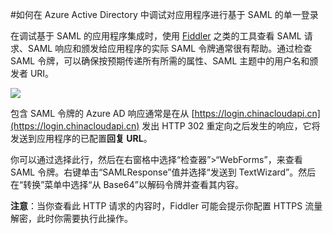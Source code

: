 <properties 
    pageTitle="如何在 Azure Active Directory 中调试对应用程序进行基于 SAML 的单一登录 | Azure" 
    description="了解如何在 Azure Active Directory 中调试对应用程序进行基于 SAML 的单一登录" 
    services="active-directory" 
    authors="asmalser-msft"  
    documentationCenter="na" manager="stevenpo"/>
<tags 
    ms.service="active-directory" 
    ms.date="11/18/2015" 
    wacn.date="01/29/2016" />

#如何在 Azure Active Directory 中调试对应用程序进行基于 SAML 的单一登录

在调试基于 SAML 的应用程序集成时，使用 [Fiddler](http://www.telerik.com/fiddler) 之类的工具查看 SAML 请求、SAML 响应和颁发给应用程序的实际 SAML 令牌通常很有帮助。通过检查 SAML 令牌，可以确保按预期传递所有所需的属性、SAML 主题中的用户名和颁发者 URI。

![][1]

包含 SAML 令牌的 Azure AD 响应通常是在从 [https://login.chinacloudapi.cn](https://login.chinacloudapi.cn) 发出 HTTP 302 重定向之后发生的响应，它将发送到应用程序的已配置**回复 URL**。
 
你可以通过选择此行，然后在右窗格中选择“检查器”>“WebForms”，来查看 SAML 令牌。右键单击“SAMLResponse”值并选择“发送到 TextWizard”。然后在“转换”菜单中选择“从 Base64”以解码令牌并查看其内容。
 
**注意**：当你查看此 HTTP 请求的内容时，Fiddler 可能会提示你配置 HTTPS 流量解密，此时你需要执行此操作。

<!--Image references-->
[1]: ./media/active-directory-saml-debugging/fiddler.png

<!---HONumber=Mooncake_0118_2016-->